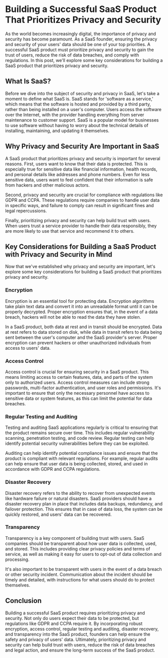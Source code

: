 # Building a Successful SaaS Product That Prioritizes Privacy and Security

As the world becomes increasingly digital, the importance of privacy and security has become paramount. As a SaaS founder, ensuring the privacy and security of your users' data should be one of your top priorities. A successful SaaS product must prioritize privacy and security to gain the trust of users, reduce the risk of data breaches, and comply with regulations. In this post, we'll explore some key considerations for building a SaaS product that prioritizes privacy and security.

## What Is SaaS?

Before we dive into the subject of security and privacy in SaaS, let's take a moment to define what SaaS is. SaaS stands for 'software as a service,' which means that the software is hosted and provided by a third party, rather than being installed on a user's computer. Users access the software over the Internet, with the provider handling everything from server maintenance to customer support. SaaS is a popular model for businesses to use software without having to worry about the technical details of installing, maintaining, and updating it themselves.

## Why Privacy and Security Are Important in SaaS

A SaaS product that prioritizes privacy and security is important for several reasons. First, users want to know that their data is protected. This is especially true for sensitive data like financial information, health records, and personal details like addresses and phone numbers. Even for less sensitive data, users want to feel confident that their information is safe from hackers and other malicious actors.

Second, privacy and security are crucial for compliance with regulations like GDPR and CCPA. These regulations require companies to handle user data in specific ways, and failure to comply can result in significant fines and legal repercussions.

Finally, prioritizing privacy and security can help build trust with users. When users trust a service provider to handle their data responsibly, they are more likely to use that service and recommend it to others.

## Key Considerations for Building a SaaS Product with Privacy and Security in Mind

Now that we've established why privacy and security are important, let's explore some key considerations for building a SaaS product that prioritizes privacy and security.

### Encryption

Encryption is an essential tool for protecting data. Encryption algorithms take plain text data and convert it into an unreadable format until it can be properly decrypted. Proper encryption ensures that, in the event of a data breach, hackers will not be able to read the data they have stolen. 

In a SaaS product, both data at rest and in transit should be encrypted. Data at rest refers to data stored on disk, while data in transit refers to data being sent between the user's computer and the SaaS provider's server. Proper encryption can prevent hackers or other unauthorized individuals from access to users' data.

### Access Control

Access control is crucial for ensuring security in a SaaS product. This means limiting access to certain features, data, and parts of the system only to authorized users. Access control measures can include strong passwords, multi-factor authentication, and user roles and permissions. It's important to ensure that only the necessary personnel have access to sensitive data or system features, as this can limit the potential for data breaches.

### Regular Testing and Auditing

Testing and auditing SaaS applications regularly is critical to ensuring that the product remains secure over time. This includes regular vulnerability scanning, penetration testing, and code review. Regular testing can help identify potential security vulnerabilities before they can be exploited.

Auditing can help identify potential compliance issues and ensure that the product is compliant with relevant regulations. For example, regular audits can help ensure that user data is being collected, stored, and used in accordance with GDPR and CCPA regulations.

### Disaster Recovery

Disaster recovery refers to the ability to recover from unexpected events like hardware failure or natural disasters. SaaS providers should have a disaster recovery plan in place that includes data backups, redundancy, and failover protection. This ensures that in case of data loss, the system can be quickly restored, and users' data can be recovered.

### Transparency

Transparency is a key component of building trust with users. SaaS companies should be transparent about how user data is collected, used, and stored. This includes providing clear privacy policies and terms of service, as well as making it easy for users to opt-out of data collection and processing.

It's also important to be transparent with users in the event of a data breach or other security incident. Communication about the incident should be timely and detailed, with instructions for what users should do to protect themselves.

## Conclusion

Building a successful SaaS product requires prioritizing privacy and security. Not only do users expect their data to be protected, but regulations like GDPR and CCPA require it. By incorporating robust encryption, access control, regular testing and auditing, disaster recovery, and transparency into the SaaS product, founders can help ensure the safety and privacy of users' data.  Ultimately, prioritizing privacy and security can help build trust with users, reduce the risk of data breaches and legal action, and ensure the long-term success of the SaaS product.